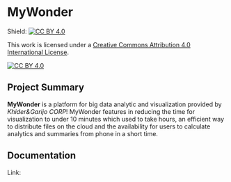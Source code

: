 # MyWonder
Shield: [![CC BY 4.0][cc-by-shield]][cc-by]

This work is licensed under a
[Creative Commons Attribution 4.0 International License][cc-by].

[![CC BY 4.0][cc-by-image]][cc-by]

[cc-by]: http://creativecommons.org/licenses/by/4.0/
[cc-by-image]: https://i.creativecommons.org/l/by/4.0/88x31.png
[cc-by-shield]: https://img.shields.io/badge/License-CC%20BY%204.0-lightgrey.svg
## Project Summary
**MyWonder** is a platform for big data analytic and visualization provided by _Khider&Garijo CORP_!
MyWonder features in reducing the time for visualization to under 10 minutes which used to take hours, an efficient way to distribute files on the cloud and the availability for users to calculate analytics and summaries from phone in a short time.
## Documentation
Link:
